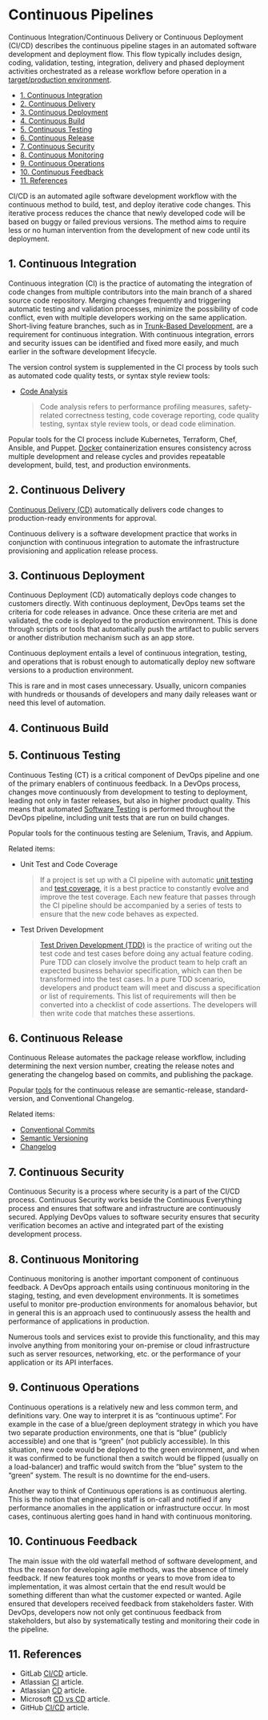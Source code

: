 # Continuous Pipelines

Continuous Integration/Continuous Delivery or Continuous Deployment (CI/CD) describes the continuous pipeline stages in an automated software development and deployment flow. This flow typically includes design, coding, validation, testing, integration, delivery and phased deployment activities orchestrated as a release workflow before operation in a [target/production environment](../about/software-development-environment.md#production-environment).

- [1. Continuous Integration](#1-continuous-integration)
- [2. Continuous Delivery](#2-continuous-delivery)
- [3. Continuous Deployment](#3-continuous-deployment)
- [4. Continuous Build](#4-continuous-build)
- [5. Continuous Testing](#5-continuous-testing)
- [6. Continuous Release](#6-continuous-release)
- [7. Continuous Security](#7-continuous-security)
- [8. Continuous Monitoring](#8-continuous-monitoring)
- [9. Continuous Operations](#9-continuous-operations)
- [10. Continuous Feedback](#10-continuous-feedback)
- [11. References](#11-references)

CI/CD is an automated agile software development workflow with the continuous method to build, test, and deploy iterative code changes. This iterative process reduces the chance that newly developed code will be based on buggy or failed previous versions. The method aims to require less or no human intervention from the development of new code until its deployment.

## 1. Continuous Integration

Continuous integration (CI) is the practice of automating the integration of code changes from multiple contributors into the main branch of a shared source code repository. Merging changes frequently and triggering automatic testing and validation processes, minimize the possibility of code conflict, even with multiple developers working on the same application. Short-living feature branches, such as in [Trunk-Based Development](../about/branching-strategies.md#trunk-based-development), are a requirement for continuous integration. With continuous integration, errors and security issues can be identified and fixed more easily, and much earlier in the software development lifecycle.

The version control system is supplemented in the CI process by tools such as automated code quality tests, or syntax style review tools:  

- [Code Analysis](../about/software-analysis.md#1-code-analysis)
  > Code analysis refers to performance profiling measures, safety-related correctness testing, code coverage reporting, code quality testing, syntax style review tools, or dead code elimination.

Popular tools for the CI process include Kubernetes, Terraform, Chef, Ansible, and Puppet. [Docker](https://www.docker.com/) containerization ensures consistency across multiple development and release cycles and provides repeatable development, build, test, and production environments.

## 2. Continuous Delivery

[Continuous Delivery (CD)](https://continuousdelivery.com/) automatically delivers code changes to production-ready environments for approval.

Continuous delivery is a software development practice that works in conjunction with continuous integration to automate the infrastructure provisioning and application release process.

## 3. Continuous Deployment

Continuous Deployment (CD) automatically deploys code changes to customers directly. With continuous deployment, DevOps teams set the criteria for code releases in advance. Once these criteria are met and validated, the code is deployed to the production environment. This is done through scripts or tools that automatically push the artifact to public servers or another distribution mechanism such as an app store.

Continuous deployment entails a level of continuous integration, testing, and operations that is robust enough to automatically deploy new software versions to a production environment.

This is rare and in most cases unnecessary. Usually, unicorn companies with hundreds or thousands of developers and many daily releases want or need this level of automation.

## 4. Continuous Build  

## 5. Continuous Testing  

Continuous Testing (CT) is a critical component of DevOps pipeline and one of the primary enablers of continuous feedback. In a DevOps process, changes move continuously from development to testing to deployment, leading not only in faster releases, but also in higher product quality. This means that automated [Software Testing](../about/software-testing.md) is performed throughout the DevOps pipeline, including unit tests that are run on build changes.  

Popular tools for the continuous testing are Selenium, Travis, and Appium.

Related items:

- Unit Test and Code Coverage
  > If a project is set up with a CI pipeline with automatic [unit testing](../about/software-testing.md#code-coverage) and [test coverage](../about/software-testing.md#code-coverage), it is a best practice to constantly evolve and improve the test coverage. Each new feature that passes through the CI pipeline should be accompanied by a series of tests to ensure that the new code behaves as expected.

- Test Driven Development
  > [Test Driven Development (TDD)](../about/software-testing.md#test-driven-development) is the practice of writing out the test code and test cases before doing any actual feature coding. Pure TDD can closely involve the product team to help craft an expected business behavior specification, which can then be transformed into the test cases. In a pure TDD scenario, developers and product team will meet and discuss a specification or list of requirements. This list of requirements will then be converted into a checklist of code assertions. The developers will then write code that matches these assertions.

## 6. Continuous Release

Continuous Release automates the package release workflow, including determining the next version number, creating the release notes and generating the changelog based on commits, and publishing the package.

Popular [tools](../guideline/versioning-guide.md#tooling) for the continuous release are semantic-release, standard-version, and Conventional Changelog.

Related items:

- [Conventional Commits](../convention/conventional-commits.md)
- [Semantic Versioning](../convention/semantic-versioning.md)
- [Changelog](../convention/changelog.md)

## 7. Continuous Security

Continuous Security is a process where security is a part of the CI/CD process. Continuous Security works beside the Continuous Everything process and ensures that software and infrastructure are continuously secured. Applying DevOps values to software security ensures that security verification becomes an active and integrated part of the existing development process.

## 8. Continuous Monitoring

Continuous monitoring is another important component of continuous feedback. A DevOps approach entails using continuous monitoring in the staging, testing, and even development environments. It is sometimes useful to monitor pre-production environments for anomalous behavior, but in general this is an approach used to continuously assess the health and performance of applications in production.

Numerous tools and services exist to provide this functionality, and this may involve anything from monitoring your on-premise or cloud infrastructure such as server resources, networking, etc. or the performance of your application or its API interfaces.

## 9. Continuous Operations

Continuous operations is a relatively new and less common term, and definitions vary. One way to interpret it is as “continuous uptime”. For example in the case of a blue/green deployment strategy in which you have two separate production environments, one that is “blue” (publicly accessible) and one that is “green” (not publicly accessible). In this situation, new code would be deployed to the green environment, and when it was confirmed to be functional then a switch would be flipped (usually on a load-balancer) and traffic would switch from the “blue” system to the “green” system. The result is no downtime for the end-users.

Another way to think of Continuous operations is as continuous alerting. This is the notion that engineering staff is on-call and notified if any performance anomalies in the application or infrastructure occur. In most cases, continuous alerting goes hand in hand with continuous monitoring.

## 10. Continuous Feedback

The main issue with the old waterfall method of software development, and thus the reason for developing agile methods, was the absence of timely feedback. If new features took months or years to move from idea to implementation, it was almost certain that the end result would be something different than what the customer expected or wanted. Agile ensured that developers received feedback from stakeholders faster. With DevOps, developers now not only get continuous feedback from stakeholders, but also by systematically testing and monitoring their code in the pipeline.  

## 11. References

- GitLab [CI/CD](https://about.gitlab.com/topics/ci-cd/) article.
- Atlassian [CI](https://www.atlassian.com/continuous-delivery/continuous-integration) article.
- Atlassian [CD](https://www.atlassian.com/continuous-delivery) article.
- Microsoft [CD vs CD](https://azure.microsoft.com/en/overview/continuous-delivery-vs-continuous-deployment/) article.
- GitHub [CI/CD](https://resources.github.com/ci-cd/) article.
